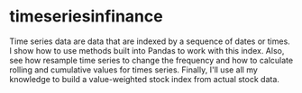 # timeseriesinfinance
Time series data are data that are indexed by a sequence of dates or times. I show how to use methods built into Pandas to work with this index. Also,  see how resample time series to change the frequency and how to calculate rolling and cumulative values for times series. Finally, I'll use all my knowledge to build a value-weighted stock index from actual stock data.
